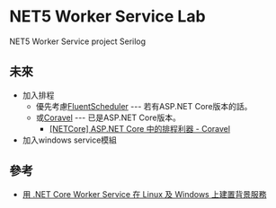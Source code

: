 # NET5 Worker Service Lab
NET5
Worker Service project
Serilog

## 未來
* 加入排程
  * 優先考慮[FluentScheduler](https://fluentscheduler.github.io/) --- 若有ASP.NET Core版本的話。
  * 或[Coravel](https://docs.coravel.net/) --- 已是ASP.NET Core版本。
    * [[NETCore] ASP.NET Core 中的排程利器 - Coravel](https://marcus116.blogspot.com/2019/09/task-schedule-library-coravel-in-netcore-aspnetcore.html)
* 加入windows service模組

## 參考
* [用 .NET Core Worker Service 在 Linux 及 Windows 上建置背景服務](https://www.dotblogs.com.tw/supershowwei/2020/12/14/165426)
